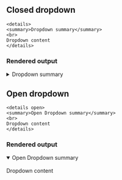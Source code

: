## Closed dropdown

```
<details>
<summary>Dropdown summary</summary>
<br>
Dropdown content
</details>
```

### Rendered output

<details>
<summary>Dropdown summary</summary>
<br>
Dropdown content
</details>

## Open dropdown

```
<details open>
<summary>Open Dropdown summary</summary>
<br>
Dropdown content
</details>
```

### Rendered output

<details open>
<summary>Open Dropdown summary</summary>
<br>
Dropdown content
</details>
